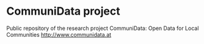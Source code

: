 # CommuniData project
Public repository of the research project CommuniData: Open Data for Local Communities http://www.communidata.at 

